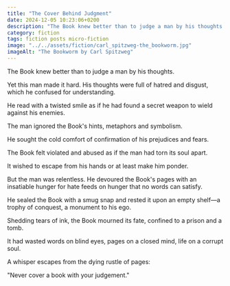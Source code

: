 ```yaml
---
title: "The Cover Behind Judgment"
date: 2024-12-05 10:23:06+0200
description: "The Book knew better than to judge a man by his thoughts."
category: fiction
tags: fiction posts micro-fiction
image: "../../assets/fiction/carl_spitzweg-the_bookworm.jpg"
imageAlt: "The Bookworm by Carl Spitzweg"
---
```


The Book knew better than to judge a man by his thoughts.

Yet this man made it hard. His thoughts were full of hatred and disgust, which he confused for understanding.

He read with a twisted smile as if he had found a secret weapon to wield against his enemies.

The man ignored the Book's hints, metaphors and symbolism.

He sought the cold comfort of confirmation of his prejudices and fears.

The Book felt violated and abused as if the man had torn its soul apart.

It wished to escape from his hands or at least make him ponder.

But the man was relentless. He devoured the Book's pages with an insatiable hunger for hate feeds on hunger that no words can satisfy.

He sealed the Book with a smug snap and rested it upon an empty shelf—a trophy of conquest, a monument to his ego.

Shedding tears of ink, the Book mourned its fate, confined to a prison and a tomb.

It had wasted words on blind eyes, pages on a closed mind, life on a corrupt soul.

A whisper escapes from the dying rustle of pages:

"Never cover a book with your judgement."
